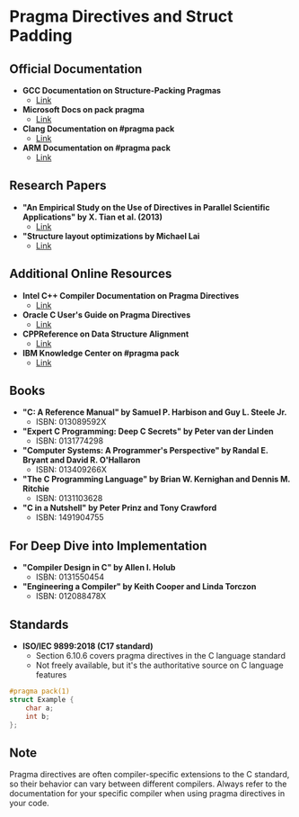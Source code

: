 # Pragma Directives and Struct Padding

## Official Documentation

- **GCC Documentation on Structure-Packing Pragmas**
  - [Link](https://gcc.gnu.org/onlinedocs/gcc-4.1.2/gcc/Structure_002dPacking-Pragmas.html)
- **Microsoft Docs on pack pragma**
  - [Link](https://learn.microsoft.com/en-us/cpp/preprocessor/pack?view=msvc-170)
- **Clang Documentation on #pragma pack**
  - [Link](https://clang.llvm.org/docs/UsersManual.html#controlling-structure-layout)
- **ARM Documentation on #pragma pack**
  - [Link](https://developer.arm.com/documentation/dui0491/i/Compiler-specific-Features/-pragma-pack-n-)

## Research Papers

- **"An Empirical Study on the Use of Directives in Parallel Scientific Applications" by X. Tian et al. (2013)**
  - [Link](https://ieeexplore.ieee.org/document/6569811)
- **"Structure layout optimizations by Michael Lai**
  - [Link](https://patents.google.com/patent/US8910135B2/en)

## Additional Online Resources

- **Intel C++ Compiler Documentation on Pragma Directives**
  - [Link](https://www.intel.com/content/www/us/en/docs/cpp-compiler/developer-guide-reference/2021-8/pragmas.html)
- **Oracle C User's Guide on Pragma Directives**
  - [Link](https://docs.oracle.com/cd/E19205-01/819-5265/bjabt/index.html)
- **CPPReference on Data Structure Alignment**
  - [Link](https://en.cppreference.com/w/c/language/object#Alignment)
- **IBM Knowledge Center on #pragma pack**
  - [Link](https://www.ibm.com/docs/en/zos/2.5.0?topic=reference-zos-xl-cc-pragmas)
 
## Books

- **"C: A Reference Manual" by Samuel P. Harbison and Guy L. Steele Jr.**
  - ISBN: 013089592X
- **"Expert C Programming: Deep C Secrets" by Peter van der Linden**
  - ISBN: 0131774298
- **"Computer Systems: A Programmer's Perspective" by Randal E. Bryant and David R. O'Hallaron**
  - ISBN: 013409266X
- **"The C Programming Language" by Brian W. Kernighan and Dennis M. Ritchie**
  - ISBN: 0131103628
- **"C in a Nutshell" by Peter Prinz and Tony Crawford**
  - ISBN: 1491904755

## For Deep Dive into Implementation

- **"Compiler Design in C" by Allen I. Holub**
  - ISBN: 0131550454
- **"Engineering a Compiler" by Keith Cooper and Linda Torczon**
  - ISBN: 012088478X

## Standards

- **ISO/IEC 9899:2018 (C17 standard)**
  - Section 6.10.6 covers pragma directives in the C language standard
  - Not freely available, but it's the authoritative source on C language features

```c
#pragma pack(1)
struct Example {
    char a;
    int b;
};
```

## Note

Pragma directives are often compiler-specific extensions to the C standard, so their behavior can vary between different compilers. Always refer to the documentation for your specific compiler when using pragma directives in your code.
